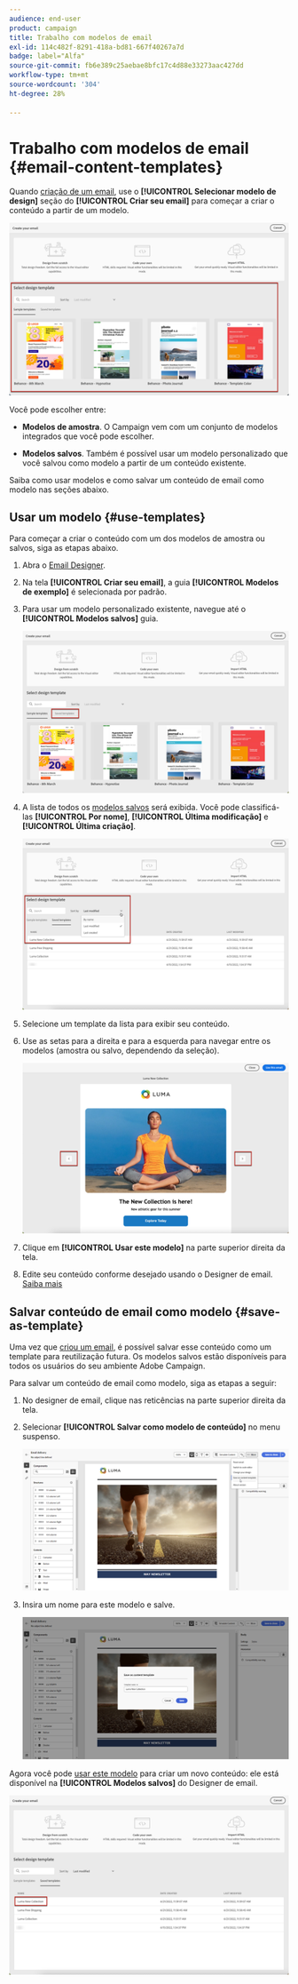 ```yaml
---
audience: end-user
product: campaign
title: Trabalho com modelos de email
exl-id: 114c482f-8291-418a-bd81-667f40267a7d
badge: label="Alfa"
source-git-commit: fb6e389c25aebae8bfc17c4d88e33273aac427dd
workflow-type: tm+mt
source-wordcount: '304'
ht-degree: 28%

---
```


# Trabalho com modelos de email {#email-content-templates}

Quando [criação de um email](../email/create-email.md), use o **[!UICONTROL Selecionar modelo de design]** seção do **[!UICONTROL Criar seu email]** para começar a criar o conteúdo a partir de um modelo.

![](assets/email_designer-templates.png)

Você pode escolher entre:

* **Modelos de amostra**. O Campaign vem com um conjunto de modelos integrados que você pode escolher.

* **Modelos salvos**. Também é possível usar um modelo personalizado que você salvou como modelo a partir de um conteúdo existente.

Saiba como usar modelos e como salvar um conteúdo de email como modelo nas seções abaixo.

## Usar um modelo {#use-templates}

Para começar a criar o conteúdo com um dos modelos de amostra ou salvos, siga as etapas abaixo.

1. Abra o [Email Designer](create-email-content.md).

1. Na tela **[!UICONTROL Criar seu email]**, a guia **[!UICONTROL Modelos de exemplo]** é selecionada por padrão.

1. Para usar um modelo personalizado existente, navegue até o **[!UICONTROL Modelos salvos]** guia.

   ![](assets/email_designer-saved-templates-tab.png)

1. A lista de todos os [modelos salvos](#save-as-template) será exibida. Você pode classificá-las **[!UICONTROL Por nome]**, **[!UICONTROL Última modificação]** e **[!UICONTROL Última criação]**.

   ![](assets/email_designer-saved-templates.png)

1. Selecione um template da lista para exibir seu conteúdo.

1. Use as setas para a direita e para a esquerda para navegar entre os modelos (amostra ou salvo, dependendo da seleção).

   ![](assets/email_designer-saved-templates-navigate.png)

1. Clique em **[!UICONTROL Usar este modelo]** na parte superior direita da tela.

1. Edite seu conteúdo conforme desejado usando o Designer de email. [Saiba mais](create-email-content.md)

## Salvar conteúdo de email como modelo {#save-as-template}

Uma vez que [criou um email](create-email-content.md), é possível salvar esse conteúdo como um template para reutilização futura. Os modelos salvos estão disponíveis para todos os usuários do seu ambiente Adobe Campaign.

Para salvar um conteúdo de email como modelo, siga as etapas a seguir:

1. No designer de email, clique nas reticências na parte superior direita da tela.

1. Selecionar **[!UICONTROL Salvar como modelo de conteúdo]** no menu suspenso.

   ![](assets/email_designer-save-template.png)

1. Insira um nome para este modelo e salve.

   ![](assets/email_designer-template-name.png)

Agora você pode [usar este modelo](#use-templates) para criar um novo conteúdo: ele está disponível na **[!UICONTROL Modelos salvos]** do Designer de email.

![](assets/email_designer-saved-template.png)
